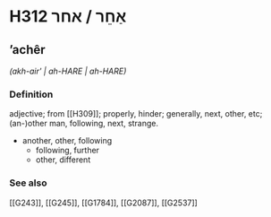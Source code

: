 # H312 אַחֵר / אחר

## ʼachêr

_(akh-air' | ah-HARE | ah-HARE)_

### Definition

adjective; from [[H309]]; properly, hinder; generally, next, other, etc; (an-)other man, following, next, strange.

- another, other, following
    - following, further
    - other, different
### See also

[[G243]], [[G245]], [[G1784]], [[G2087]], [[G2537]]

